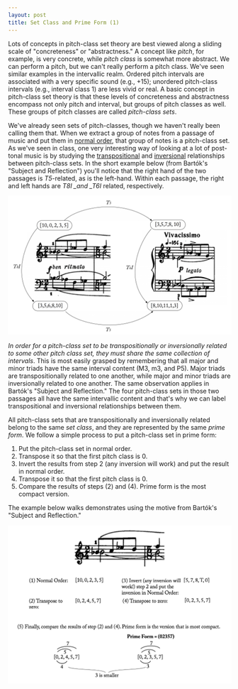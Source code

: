 ```yaml
---
layout: post
title: Set Class and Prime Form (1)
---
```


Lots of concepts in pitch-class set theory are best viewed along a sliding scale of "concreteness" or "abstractness." A concept like _pitch_, for example, is very concrete, while _pitch class_ is somewhat more abstract. We can perform a pitch, but we can't really perform a pitch class. We've seen similar examples in the intervallic realm. Ordered pitch intervals are associated with a very specific sound (e.g., +15); unordered pitch-class intervals (e.g., interval class 1) are less vivid or real. A basic concept in pitch-class set theory is that these levels of concreteness and abstractness encompass not only pitch and interval, but groups of pitch classes as well. These groups of pitch classes are called _pitch-class sets_.

We've already seen sets of pitch-classes, though we haven't really been calling them that. When we extract a group of notes from a passage of music and put them in [normal order](normalOrder.html), that group of notes is a pitch-class set. As we've seen in class, one very interesting way of looking at a lot of post-tonal music is by studying the [transpositional](transposition.html) and [inversional](inversion.html) relationships between pitch-class sets. In the short example below (from Bartók's "Subject and Reflection") you'll notice that the right hand of the two passages is _T5_-related, as is the left-hand. Within each passage, the right and left hands are _T8I \_and \_T6I_ related, respectively.

![](Graphics/postTonal/subjecdtAndReflection.png)

_In order for a pitch-class set to be transpositionally or inversionally related to some other pitch class set, they must share the same collection of intervals_. This is most easily grasped by remembering that all major and minor triads have the same interval content (M3, m3, and P5). Major triads are transpositionally related to one another, while major and minor triads are inversionally related to one another. The same observation applies in Bartók's "Subject and Reflection." The four pitch-class sets in those two passages all have the same intervallic content and that's why we can label transpositional and inversional relationships between them.

All pitch-class sets that are transpositionally and inversionally related belong to the same _set class_, and they are represented by the same _prime form_. We follow a simple process to put a pitch-class set in prime form:

1. Put the pitch-class set in normal order.
2. Transpose it so that the first pitch class is 0.
3. Invert the results from step 2 (any inversion will work) and put the result in normal order.
4. Transpose it so that the first pitch class is 0.
5. Compare the results of steps (2) and (4). Prime form is the most compact version.

The example below walks demonstrates using the motive from Bartók's "Subject and Reflection."

![](Graphics/postTonal/primeForm.png)
